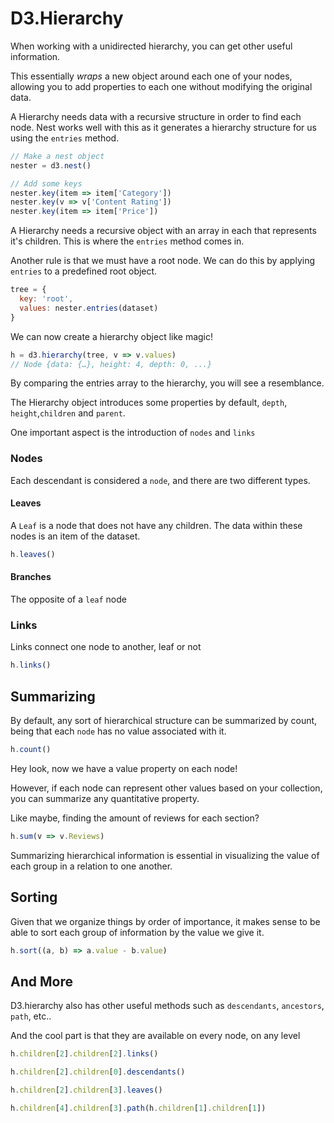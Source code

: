 # D3.Hierarchy

When working with a unidirected hierarchy, you can get other useful information.

This essentially _wraps_ a new object around each one of your nodes, allowing you to add properties to each one without modifying the original data.

A Hierarchy needs data with a recursive structure in order to find each node. Nest works well with this as it generates a hierarchy structure for us using the `entries` method.

```javascript
// Make a nest object
nester = d3.nest()

// Add some keys
nester.key(item => item['Category'])
nester.key(v => v['Content Rating'])
nester.key(item => item['Price'])
```

A Hierarchy needs a recursive object with an array in each that represents it's children. This is where the `entries` method comes in.

Another rule is that we must have a root node. We can do this by applying `entries` to a predefined root object.

```javascript
tree = {
  key: 'root',
  values: nester.entries(dataset)
}
```

We can now create a hierarchy object like magic!

```javascript
h = d3.hierarchy(tree, v => v.values)
// Node {data: {…}, height: 4, depth: 0, ...}
```

By comparing the entries array to the hierarchy, you will see a resemblance.

The Hierarchy object introduces some properties by default, `depth`, `height`,`children` and `parent`.

One important aspect is the introduction of `nodes` and `links`

### Nodes

Each descendant is considered a `node`, and there are two different types.

#### Leaves

A `Leaf` is a node that does not have any children. The data within these nodes is an item of the dataset.

```javascript
h.leaves()
```

#### Branches

The opposite of a `leaf` node

### Links

Links connect one node to another, leaf or not

```javascript
h.links()
```

## Summarizing

By default, any sort of hierarchical structure can be summarized by count, being that each `node` has no value associated with it.

```javascript
h.count()
```

Hey look, now we have a value property on each node!

However, if each node can represent other values based on your collection, you can summarize any quantitative property.

Like maybe, finding the amount of reviews for each section?

```javascript
h.sum(v => v.Reviews)
```

Summarizing hierarchical information is essential in visualizing the value of each group in a relation to one another.

## Sorting

Given that we organize things by order of importance, it makes sense to be able to sort each group of information by the value we give it.

```javascript
h.sort((a, b) => a.value - b.value)
```

## And More

D3.hierarchy also has other useful methods such as `descendants`, `ancestors`, `path`, etc..

And the cool part is that they are available on every node, on any level

```javascript
h.children[2].children[2].links()

h.children[2].children[0].descendants()

h.children[2].children[3].leaves()

h.children[4].children[3].path(h.children[1].children[1])
```